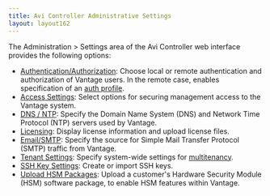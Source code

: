 ```yaml
---
title: Avi Controller Administrative Settings
layout: layout162
---
```

The Administration &gt; Settings area of the Avi Controller web interface provides the following options:

* <a href="/docs/16.2/overview-of-account-management">Authentication/Authorization</a>: Choose local or remote authentication and authorization of Vantage users. In the remote case, enables specification of an <a href="/docs/16.2/auth-profile">auth profile</a>.
* <a href="/docs/16.2/access-settings-for-clients-of-the-avi-controller">Access Settings</a>: Select options for securing management access to the Vantage system.
* <a href="/docs/16.2/dns-ntp-settings">DNS / NTP</a>: Specify the Domain Name System (DNS) and Network Time Protocol (NTP) servers used by Vantage.
* <a href="/docs/16.2/avi-vantage-license-management">Licensing</a>: Display license information and upload license files.
* <a href="/docs/16.2/email-smtp">Email/SMTP</a>: Specify the source for Simple Mail Transfer Protocol (SMTP) traffic from Vantage.
* <a href="/docs/16.2/tenants">Tenant Settings</a>: Specify system-wide settings for <a href="/docs/16.2/tenants">multitenancy</a>.
* <a href="/docs/16.2/ssh-users-and-keys">SSH Key Settings</a>: Create or import SSH keys.
* <a href="/docs/16.2/upload-hsm-pkg">Upload HSM Packages</a>: Upload a customer's Hardware Security Module (HSM) software package, to enable HSM features within Vantage. 